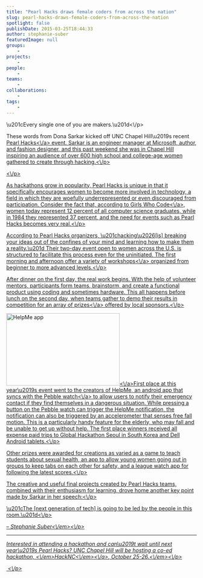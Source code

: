 ```yaml
---
title: "Pearl Hacks draws female coders from across the nation"
slug: pearl-hacks-draws-female-coders-from-across-the-nation
spotlight: false
publishDate: 2015-03-25T18:44:33
author: stephanie-suber
featuredImage: null
groups:
    - 
projects:
    - 
people:
    - 
teams: 
    - 
collaborations:
    - 
tags:
    - 
---
```

<p>\u201cEvery single one of you are makers.\u201d<\/p>
<p>These words from Dona Sarkar kicked off UNC Chapel Hill\u2019s recent <a href="http:\/\/pearlhacks.com\/" target="_blank">Pearl Hacks<\/a> event. Sarkar is an engineer manager at Microsoft, author, and fashion designer, and this past weekend she was in Chapel Hill inspiring an audience of over 600 high school and college-age women gathered to create through hacking.<\/p>
<p><!--more--><\/p>
<p>As hackathons grow in popularity, Pearl Hacks is unique in that it specifically encourages women to become more involved in technology, a field in which they are woefully underrepresented or even discouraged from participation. Consider the fact that, according to <a href="https:\/\/girlswhocode.com\/" target="_blank">Girls Who Code<\/a>, women today represent 12 percent of all computer science graduates, while in 1984 they represented 37 percent, and the need for events such as Pearl Hacks becomes very real.<\/p>
<p>According to Pearl Hacks organizers, \u201chacking\u2026[is] breaking your ideas out of the confines of your mind and learning how to make them a reality.\u201d Their two-day event open to women across the U.S. is structured to facilitate this process even for the uninitiated. The first morning and afternoon offer a variety of <a href="http:\/\/pearlhacks.com\/workshops\/index.html" target="_blank">workshops<\/a> organized from beginner to more advanced levels.<\/p>
<p>After dinner on the first day, the real work begins. With the help of volunteer mentors, participants form teams, brainstorm, and create a functional product using coding and sometimes hardware. This all happens before lunch on the second day, when teams gather to demo their results in competition for an array of <a href="http:\/\/pearlhacks.challengepost.com\/" target="_blank">prizes<\/a> offered by local sponsors.<\/p>
<p><a href="http:\/\/renci.org\/wp-content\/uploads\/2015\/03\/Screen-Shot-2015-03-24-at-9.39.34-AM.png"  rel="lightbox[roadtrip]"><img class="alignright size-medium wp-image-14738" src="http:\/\/renci.org\/wp-content\/uploads\/2015\/03\/Screen-Shot-2015-03-24-at-9.39.34-AM-300x192.png" alt="HelpMe app" width="300" height="192" srcset="https:\/\/renci.org\/wp-content\/uploads\/2015\/03\/Screen-Shot-2015-03-24-at-9.39.34-AM-300x192.png 300w, https:\/\/renci.org\/wp-content\/uploads\/2015\/03\/Screen-Shot-2015-03-24-at-9.39.34-AM-1024x654.png 1024w, https:\/\/renci.org\/wp-content\/uploads\/2015\/03\/Screen-Shot-2015-03-24-at-9.39.34-AM-640x409.png 640w, https:\/\/renci.org\/wp-content\/uploads\/2015\/03\/Screen-Shot-2015-03-24-at-9.39.34-AM.png 1232w" sizes="(max-width: 300px) 100vw, 300px" \/><\/a>First place at this year\u2019s event went to the creators of HelpMe, an android app that syncs with the <a href="https:\/\/getpebble.com\/#\/nVTPoZ:SLlz" target="_blank">Pebble watch<\/a> to allow users to notify their emergency contact if they find themselves in a dangerous situation. While pressing a button on the Pebble watch can trigger the HelpMe notification, the notification can also be triggered by an accelerometer that senses free fall motion. This is a particularly handy feature for the elderly, who may fall and be unable to get up without help. The first place winners received all expense paid trips to Global Hackathon Seoul in South Korea and Dell Android tablets.<\/p>
<p>Other prizes were awarded for creations as varied as a game to teach students about sexual health, an app to allow young women going out in groups to keep tabs on each other for safety, and a league watch app for following the latest scores.<\/p>
<p>The creative and useful final projects created by Pearl Hacks teams, combined with their enthusiasm for learning, drove home another key point made by Sarkar in her speech:<\/p>
<p>\u201cThe [next generation of tech] is going to be led by the people in this room.\u201d<\/p>
<p><em>&#8211; Stephanie Suber<\/em><\/p>
<hr \/>
<p><em>Interested in attending a hackathon and can\u2019t wait until next year\u2019s Pearl Hacks? UNC Chapel Hill will be hosting a co-ed hackathon, <\/em><a href="http:\/\/hacknc.com\/" target="_blank"><em>HackNC<\/em><\/a><em>, October 25-26.<\/em><\/p>
<p>&nbsp;<\/p>
<style type='text\/css'>
   #gallery-1 {
    margin: auto;
   }
   #gallery-1 .gallery-item {
    float: left;
    margin-top: 10px;
    text-align: center;
    width: 50%;
   }
   #gallery-1 img {
    border: 2px solid #cfcfcf;
   }
   #gallery-1 .gallery-caption {
    margin-left: 0;
   }
   \/* see gallery_shortcode() in wp-includes\/media.php *\/
  <\/style>
<div id='gallery-1' class='gallery galleryid-14737 gallery-columns-2 gallery-size-medium'>
<dl class='gallery-item'>
<dt class='gallery-icon landscape'>
    <a href='https:\/\/renci.org\/blog\/pearl-hacks-draws-female-coders-from-across-the-nation\/attachment\/img_0922\/'><img width="300" height="229" src="https:\/\/renci.org\/wp-content\/uploads\/2015\/03\/IMG_0922-300x229.jpg" class="attachment-medium size-medium" alt="Pearl Hacks keynote audience" aria-describedby="gallery-1-14739" srcset="https:\/\/renci.org\/wp-content\/uploads\/2015\/03\/IMG_0922-300x229.jpg 300w, https:\/\/renci.org\/wp-content\/uploads\/2015\/03\/IMG_0922-1024x783.jpg 1024w, https:\/\/renci.org\/wp-content\/uploads\/2015\/03\/IMG_0922-640x489.jpg 640w" sizes="(max-width: 300px) 100vw, 300px" \/><\/a>
   <\/dt>
<dd class='wp-caption-text gallery-caption' id='gallery-1-14739'>
    An eager audience awaits the start of Dona Sarkar&#8217;s keynote at Pearl Hacks.
    <\/dd>
<\/dl>
<dl class='gallery-item'>
<dt class='gallery-icon portrait'>
    <a href='https:\/\/renci.org\/blog\/pearl-hacks-draws-female-coders-from-across-the-nation\/attachment\/img_0929\/'><img width="246" height="300" src="https:\/\/renci.org\/wp-content\/uploads\/2015\/03\/IMG_0929-246x300.jpg" class="attachment-medium size-medium" alt="Dona Sarkar" aria-describedby="gallery-1-14740" srcset="https:\/\/renci.org\/wp-content\/uploads\/2015\/03\/IMG_0929-246x300.jpg 246w, https:\/\/renci.org\/wp-content\/uploads\/2015\/03\/IMG_0929-838x1024.jpg 838w, https:\/\/renci.org\/wp-content\/uploads\/2015\/03\/IMG_0929-640x782.jpg 640w" sizes="(max-width: 246px) 100vw, 246px" \/><\/a>
   <\/dt>
<dd class='wp-caption-text gallery-caption' id='gallery-1-14740'>
    Dona Sarkar addresses the crowd with advice on how women can move to the next level in tech.
    <\/dd>
<\/dl>
<p><br style="clear: both" \/><\/p>
<dl class='gallery-item'>
<dt class='gallery-icon portrait'>
    <a href='https:\/\/renci.org\/blog\/pearl-hacks-draws-female-coders-from-across-the-nation\/attachment\/img_0936\/'><img width="242" height="300" src="https:\/\/renci.org\/wp-content\/uploads\/2015\/03\/IMG_0936-242x300.jpg" class="attachment-medium size-medium" alt="Sample workshops" aria-describedby="gallery-1-14741" srcset="https:\/\/renci.org\/wp-content\/uploads\/2015\/03\/IMG_0936-242x300.jpg 242w, https:\/\/renci.org\/wp-content\/uploads\/2015\/03\/IMG_0936-828x1024.jpg 828w, https:\/\/renci.org\/wp-content\/uploads\/2015\/03\/IMG_0936-640x792.jpg 640w" sizes="(max-width: 242px) 100vw, 242px" \/><\/a>
   <\/dt>
<dd class='wp-caption-text gallery-caption' id='gallery-1-14741'>
    One of many rooms filled with eager learners.
    <\/dd>
<\/dl>
<dl class='gallery-item'>
<dt class='gallery-icon landscape'>
    <a href='https:\/\/renci.org\/blog\/pearl-hacks-draws-female-coders-from-across-the-nation\/attachment\/img_0937\/'><img width="300" height="201" src="https:\/\/renci.org\/wp-content\/uploads\/2015\/03\/IMG_0937-300x201.jpg" class="attachment-medium size-medium" alt="Machine learning wkshp" aria-describedby="gallery-1-14742" srcset="https:\/\/renci.org\/wp-content\/uploads\/2015\/03\/IMG_0937-300x201.jpg 300w, https:\/\/renci.org\/wp-content\/uploads\/2015\/03\/IMG_0937-1024x687.jpg 1024w, https:\/\/renci.org\/wp-content\/uploads\/2015\/03\/IMG_0937-640x430.jpg 640w" sizes="(max-width: 300px) 100vw, 300px" \/><\/a>
   <\/dt>
<dd class='wp-caption-text gallery-caption' id='gallery-1-14742'>
    For some, the workshop portion of the day gets started with a Machine Learning workshop.
    <\/dd>
<\/dl>
<p><br style="clear: both" \/><\/p>
<dl class='gallery-item'>
<dt class='gallery-icon landscape'>
    <a href='https:\/\/renci.org\/blog\/pearl-hacks-draws-female-coders-from-across-the-nation\/attachment\/fullsizerender\/'><img width="300" height="204" src="https:\/\/renci.org\/wp-content\/uploads\/2015\/03\/FullSizeRender-300x204.jpg" class="attachment-medium size-medium" alt="RedHat html wkshp" aria-describedby="gallery-1-14743" srcset="https:\/\/renci.org\/wp-content\/uploads\/2015\/03\/FullSizeRender-300x204.jpg 300w, https:\/\/renci.org\/wp-content\/uploads\/2015\/03\/FullSizeRender-1024x695.jpg 1024w, https:\/\/renci.org\/wp-content\/uploads\/2015\/03\/FullSizeRender-640x434.jpg 640w" sizes="(max-width: 300px) 100vw, 300px" \/><\/a>
   <\/dt>
<dd class='wp-caption-text gallery-caption' id='gallery-1-14743'>
    Representatives from RedHat lead an &#8220;Introduction to HTML&#8221; workshop.
    <\/dd>
<\/dl>
<dl class='gallery-item'>
<dt class='gallery-icon landscape'>
    <a href='https:\/\/renci.org\/blog\/pearl-hacks-draws-female-coders-from-across-the-nation\/attachment\/img_0941\/'><img width="300" height="225" src="https:\/\/renci.org\/wp-content\/uploads\/2015\/03\/IMG_0941-300x225.jpg" class="attachment-medium size-medium" alt="sponsor fair" aria-describedby="gallery-1-14744" srcset="https:\/\/renci.org\/wp-content\/uploads\/2015\/03\/IMG_0941-300x225.jpg 300w, https:\/\/renci.org\/wp-content\/uploads\/2015\/03\/IMG_0941-1024x768.jpg 1024w, https:\/\/renci.org\/wp-content\/uploads\/2015\/03\/IMG_0941-640x480.jpg 640w" sizes="(max-width: 300px) 100vw, 300px" \/><\/a>
   <\/dt>
<dd class='wp-caption-text gallery-caption' id='gallery-1-14744'>
    Participants were able to mix with sponsors from major tech companies during their lunch hour.
    <\/dd>
<\/dl>
<p><br style="clear: both" \/>
  <\/div>
<!-- AddThis Advanced Settings generic via filter on the_content --><!-- AddThis Share Buttons generic via filter on the_content -->
